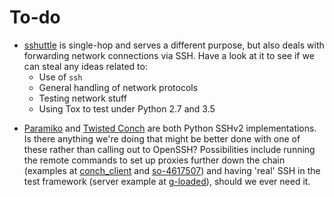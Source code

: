 To-do
=====

* [sshuttle] is single-hop and serves a different purpose, but also
  deals with forwarding network connections via SSH. Have a look at it
  to see if we can steal any ideas related to:
  - Use of `ssh`
  - General handling of network protocols
  - Testing network stuff
  - Using Tox to test under Python 2.7 and 3.5

[sshuttle]: https://github.com/sshuttle/sshuttle.git

* [Paramiko] and [Twisted Conch] are both Python SSHv2
  implementations. Is there anything we're doing that might be better
  done with one of these rather than calling out to OpenSSH?
  Possibilities include running the remote commands to set up proxies
  further down the chain (examples at [conch_client] and [so-4617507])
  and having 'real' SSH in the test framework (server example at
  [g-loaded]), should we ever need it.

[Paramiko]: http://www.paramiko.org/
[Twisted Conch]: https://twistedmatrix.com/trac/wiki/TwistedConch
[conch_client]: https://twistedmatrix.com/documents/16.5.0/conch/howto/conch_client.html
[g-loaded]: https://www.g-loaded.eu/2010/03/26/python-ssh-server-unix-twisted-conch/
[so-4617507]: https://stackoverflow.com/q/4617507
